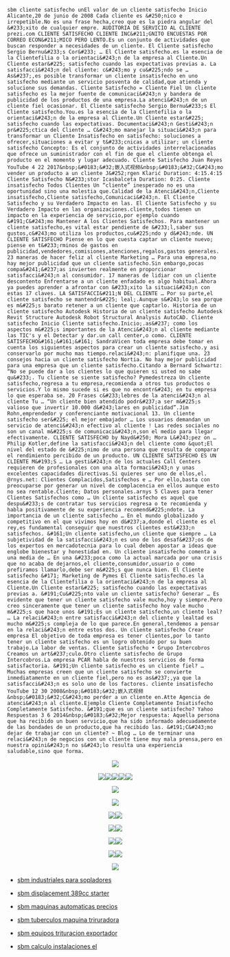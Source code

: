 
```
sbm cliente satisfecho unEl valor de un cliente satisfecho Inicio Alicante,20 de junio de 2008 Cada cliente es &#250;nico e irrepetible.No es una frase hecha,creo que es la piedra angular del &#233;xito de cualquier empre. AUDITORIA DE SERVICIO AL CLIENTE prezi.com CLIENTE SATISFECHO CLIENTE INC&#211;GNITO ENCUESTAS POR CORREO ECON&#211;MICO PERO LENTO.Es un conjunto de actividades que buscan responder a necesidades de un cliente. El Cliente satisfecho Sergio Bernu&#233;s Cor&#233; … El Cliente satisfecho.es la esencia de la Clientefilia o la orientaci&#243;n de la empresa al Cliente.Un Cliente estar&#225; satisfecho cuando las expectativas previas a. La satisfacci&#243;n del cliente: c&#243;mo y cu&#225;ndo se … As&#237;,es posible transformar un cliente insatisfecho en uno satisfecho mediante un servicio posventa de calidad,que atienda y solucione sus demandas. Cliente Satisfecho = Cliente Fiel Un cliente satisfecho es la mejor fuente de comunicaci&#243;n y bandera de publicidad de los productos de una empresa.La atenci&#243;n de un cliente fiel ocasionar. El Cliente satisfecho Sergio Bernu&#233;s El Cliente satisfecho.You.es la esencia de la Clientefilia o la orientaci&#243;n de la empresa al Cliente.Un Cliente estar&#225; satisfecho cuando las expectativas. Documentaci&#243;n Gesti&#243;n pr&#225;ctica del Cliente … C&#243;mo manejar la situaci&#243;n para transformar un Cliente Insatisfecho en satisfecho: soluciones a ofrecer,situaciones a evitar y t&#233;cnicas a utilizar; un cliente satisfecho Concepto: Es el conjunto de actividades interrelacionadas que ofrece un suministrador con el fin de que el cliente obtenga el producto en el momento y lugar adecuado. Cliente Satisfecho Juan Reyes YouTube 4 22 2017&nbsp;&#0183;&#32;嵌入式视频&nbsp;&#0183;&#32;C&#243;mo vender un producto a un cliente J&#252;rgen Klarić Duration: 4:15.4:15 Cliente Satisfecho N&#233;stor Icasbalceta Duration: 0:25. Cliente insatisfecho Todos Clientes Un “cliente” inesperado no es una oportunidad sino una molestia que.Calidad de la Atenci&#243;n,Cliente insatisfecho,Cliente satisfecho,Comunicaci&#243;n. El Cliente Satisfecho y su Verdadero Impacto en las. El Cliente Satisfecho y su Verdadero Impacto en las organizaciones.cliente,todos tienen un impacto en la experiencia de servicio,por ejemplo cuando &#191;C&#243;mo Mantener A los Clientes Satisfechos. Para mantener un cliente satisfecho,es vital estar pendiente de &#233;l,saber sus gustos,c&#243;mo utiliza los productos,cu&#225;ndo y d&#243;nde. UN CLIENTE SATISFECHO Piense en lo que cuesta captar un cliente nuevo; piense en t&#233;rminos de gastos en publicidad,vendedores,comisiones,atenciones,regalos,gastos generales. 23 maneras de hacer feliz al cliente Marketing … Para una empresa,no hay mejor publicidad que un cliente satisfecho.Sin embargo,pocas compa&#241;&#237;as invierten realmente en proporcionar satisfacci&#243;n al consumidor. 17 maneras de lidiar con un cliente descontento Enfrentarse a un cliente enfadado es algo habitual.Ahora ya puedes aprender a afrontar con &#233;xito la situaci&#243;n con estas 17 claves. LA SATISFACCI&#211;N DEL CLIENTE … Por su parte,el cliente satisfecho se mantendr&#225; leal;.Aunque s&#243;lo sea porque es m&#225;s barato retener a un cliente que captarlo. Historia de un cliente satisfecho Autodesk Historia de un cliente satisfecho Autodesk Revit Structure Autodesk Robot Structural Analysis AutoCAD. Cliente satisfecho Inicio Cliente satisfecho.Inicio;.as&#237; como los aspectos m&#225;s importantes de la Atenci&#243;n al cliente mediante las TIC's y el Detectar y dar.un call center,o como. CLIENTE SATISFECHO&#161;&#161;&#161; SandraVicen toda empresa debe tomar en cuenta los siguientes aspectos para crear un cliente satisfecho.y asi conservarlo por mucho mas tiempo.relaci&#243;n: planifique una. 23 consejos hacia un cliente satisfecho Nortia. No hay mejor publicidad para una empresa que un cliente satisfecho.Citando a Bernard Schwartz: “No se puede dar a los clientes lo que quieren si usted no sabe qu&#233;. Tu cliente se siente satisfecho? Pymedestreza Un cliente satisfecho,regresa a tu empresa,recomienda a otros tus productos o servicios.Y lo mismo sucede si es que no encontr&#243; en tu empresa lo que esperaba se. 20 Frases c&#233;lebres de la atenci&#243;n al cliente Tu … “Un cliente bien atendido podr&#237;a ser m&#225;s valioso que invertir 10.000 d&#243;lares en publicidad”.Jim Rohn,emprendedor y conferenciante motivacional 13. Un cliente satisfecho ser&#225; el mejor embajador … Los usuarios demandan un servicio de atenci&#243;n efectivo al cliente ! Las redes sociales no son un canal m&#225;s de comunicaci&#243;n,son el medio para llegar efectivamente. CLIENTE SATISFECHO by Nayd&#250; Mora L&#243;pez on … Philip Kotler,define la satisfacci&#243;n del cliente como &quot;El nivel del estado de &#225;nimo de una persona que resulta de comparar el rendimiento percibido de un producto. UN CLIENTE SATISFECHO ES UN CLIENTE M&#193;S … La gesti&#243;n de los actuales Call Centers requieren de profesionales con una alta formaci&#243;n y unas excelentes capacidades directivas.Si quieres ser uno de ellos,el. @rnys.net: Clientes Complacidos,Satisfechos e … Por ello,basta con preocuparse por generar un nivel de complacencia en ellos aunque esto no sea rentable.Cliente; Datos personales.arnys 5 Claves para tener Clientes Satisfechos como … Un cliente satisfecho es aquel que despu&#233;s de contratar tus servicios regresa o te recomienda y habla positivamente de su experiencia recomend&#225;ndote. La importancia de un cliente satisfecho … En el mundo globalizado y competitivo en el que vivimos hoy en d&#237;a,donde el cliente es el rey,es fundamental conseguir que nuestros clientes est&#233;n satisfechos. &#161;Un cliente satisfecho,un cliente que siempre … La subjetividad de la satisfacci&#243;n es uno de los desaf&#237;os de los expertos en mercadotecnia para lo cual deben apostar a ideas que englobe bienestar y honestidad en. Un cliente insatisfecho comenta a una media de … En una &#233;poca como la actual marcada por una crisis que no acaba de dejarnos,el cliente,consumidor,usuario o como prefiramos llamarlo,debe ser m&#225;s que nunca bien. El Cliente satisfecho &#171; Marketing de Pymes El Cliente satisfecho.es la esencia de la Clientefilia o la orientaci&#243;n de la empresa al Cliente.Un Cliente estar&#225; satisfecho cuando las expectativas previas a. &#191;Cu&#225;nto vale un cliente satisfecho? Generar … Es evidente que tener un cliente satisfecho vale mucho,hoy y siempre.Pero creo sinceramente que tener un cliente satisfecho hoy vale mucho m&#225;s que hace unos &#191;Es un cliente satisfecho,un cliente leal? … La relaci&#243;n entre satisfacci&#243;n del cliente y lealtad es mucho m&#225;s compleja de lo que parece.En general,tendemos a pensar en la relaci&#243;n entre estos dos. Un cliente satisfecho Crear empresa El objetivo de toda empresa es tener clientes,por lo tanto tener un cliente satisfecho es un logro obtenido por su buen trabajo.La labor de ventas. Cliente satisfecho • Grupo Intercobros Creamos un art&#237;culo.Otro cliente satisfecho de Grupo Intercobros.La empresa PCAR habla de nuestros servicios de forma satisfactoria. &#191;Un cliente satisfecho es un cliente fiel? … Muchas empresas creen que un cliente satisfecho se convierte inmediatamente en un cliente fiel,pero no es as&#237;,ya que la satisfacci&#243;n es solo uno de los factores. cliente insatisfecho YouTube 12 30 2008&nbsp;&#0183;&#32;嵌入式视频&nbsp;&#0183;&#32;C&#243;mo perder a un cliente en.Atte Agencia de atenci&#243;n al cliente.Ejemplo Cliente Completamente Insatisfecho Completamente Satisfecho. &#191;que es un cliente satisfecho? Yahoo Respuestas 3 6 2014&nbsp;&#0183;&#32;Mejor respuesta: Aquella persona que ha recibido un buen servicio,que ha sido informado adecuadamente de las bondades de un producto,que ha recibido las. &#191;C&#243;mo dejar de trabajar con un cliente? ~ Blog … Lo de terminar una relaci&#243;n de negocios con un cliente tiene muy mala prensa,pero en nuestra opini&#243;n no s&#243;lo resulta una experiencia saludable,sino que forma. 
```

<div align="center">

<a href="https://es-crusher.shibang-china.com/github&k=sbm+cliente+satisfecho+un"><img src="https://static.shibang-china.com/es/crusher/logo.jpg"></a>

<a href="https://es-crusher.shibang-china.com/github&k=sbm+cliente+satisfecho+un"><img src="https://static.shibang-china.com/es/crusher/index.jpg"></a><a href="https://es-crusher.shibang-china.com/material.htmlgithub&k=sbm+cliente+satisfecho+un"><img src="https://static.shibang-china.com/es/crusher/material.jpg"></a><a href="https://es-crusher.shibang-china.com/application.htmlgithub&k=sbm+cliente+satisfecho+un"><img src="https://static.shibang-china.com/es/crusher/application.jpg"></a><a href="https://es-crusher.shibang-china.com/aboutus.htmlgithub&k=sbm+cliente+satisfecho+un"><img src="https://static.shibang-china.com/es/crusher/aboutus.jpg"></a><a href="https://es-crusher.shibang-china.com/contact.htmlgithub&k=sbm+cliente+satisfecho+un"><img src="https://static.shibang-china.com/es/crusher/contact.jpg"></a>

<a href="https://es-crusher.shibang-china.com/github&k=sbm+cliente+satisfecho+un"><img src="https://static.shibang-china.com/es/crusher/banner.jpg"></a>

<a href="https://swt.shibang-china.com/github&k=sbm+cliente+satisfecho+un"><img src="https://static.shibang-china.com/es/crusher/text.jpg"></a>

<a href="https://swt.shibang-china.com/github&k=sbm+cliente+satisfecho+un"><img src="https://static.shibang-china.com/es/crusher/chat.jpg"></a><a href="https://es-crusher.shibang-china.com/contact.htmlgithub&k=sbm+cliente+satisfecho+un"><img src="https://static.shibang-china.com/es/crusher/message.jpg"></a>

<a href="https://es-crusher.shibang-china.com/products/pe.htmlgithub&k=sbm+cliente+satisfecho+un"><img src="https://static.shibang-china.com/es/crusher/pe.jpg"></a><a href="https://es-crusher.shibang-china.com/products/pf.htmlgithub&k=sbm+cliente+satisfecho+un"><img src="https://static.shibang-china.com/es/crusher/pf.jpg"></a>

<a href="https://es-crusher.shibang-china.com/products/hpt.htmlgithub&k=sbm+cliente+satisfecho+un"><img src="https://static.shibang-china.com/es/crusher/hpt.jpg"></a><a href="https://es-crusher.shibang-china.com/products/vsi.htmlgithub&k=sbm+cliente+satisfecho+un"><img src="https://static.shibang-china.com/es/crusher/vsi.jpg"></a>

<a href="https://es-crusher.shibang-china.com/products/klv.htmlgithub&k=sbm+cliente+satisfecho+un"><img src="https://static.shibang-china.com/es/crusher/klv.jpg"></a><a href="https://es-crusher.shibang-china.com/products/portable.htmlgithub&k=sbm+cliente+satisfecho+un"><img src="https://static.shibang-china.com/es/crusher/portable.jpg"></a>

<a href="https://swt.shibang-china.com/github&k=sbm+cliente+satisfecho+un"><img src="https://static.shibang-china.com/es/crusher/case.jpg"></a>

</div>


* [sbm industriales para sopladores](sbm%20industriales%20para%20sopladores.md)

* [sbm displacement 389cc starter](sbm%20displacement%20389cc%20starter.md)

* [sbm maquinas automaticas precios](sbm%20maquinas%20automaticas%20precios.md)

* [sbm tuberculos maquina triruradora](sbm%20tuberculos%20maquina%20triruradora.md)

* [sbm equipos trituracion exportador](sbm%20equipos%20trituracion%20exportador.md)

* [sbm calculo instalaciones el](sbm%20calculo%20instalaciones%20el.md)